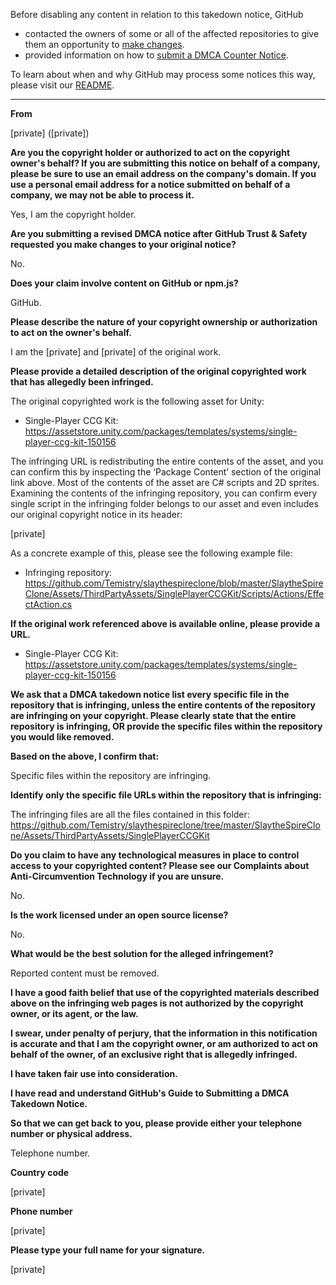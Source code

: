 Before disabling any content in relation to this takedown notice, GitHub
- contacted the owners of some or all of the affected repositories to give them an opportunity to [make changes](https://docs.github.com/en/github/site-policy/dmca-takedown-policy#a-how-does-this-actually-work).
- provided information on how to [submit a DMCA Counter Notice](https://docs.github.com/en/articles/guide-to-submitting-a-dmca-counter-notice).

To learn about when and why GitHub may process some notices this way, please visit our [README](https://github.com/github/dmca/blob/master/README.md#anatomy-of-a-takedown-notice).

---

**From**

[private] ([private])

**Are you the copyright holder or authorized to act on the copyright owner's behalf? If you are submitting this notice on behalf of a company, please be sure to use an email address on the company's domain. If you use a personal email address for a notice submitted on behalf of a company, we may not be able to process it.**

Yes, I am the copyright holder.

**Are you submitting a revised DMCA notice after GitHub Trust & Safety requested you make changes to your original notice?**

No.

**Does your claim involve content on GitHub or npm.js?**

GitHub.

**Please describe the nature of your copyright ownership or authorization to act on the owner's behalf.**

I am the [private] and [private] of the original work.

**Please provide a detailed description of the original copyrighted work that has allegedly been infringed.**

The original copyrighted work is the following asset for Unity:

- Single-Player CCG Kit: https://assetstore.unity.com/packages/templates/systems/single-player-ccg-kit-150156

The infringing URL is redistributing the entire contents of the asset, and you can confirm this by inspecting the ‘Package Content’ section of the original link above. Most of the contents of the asset are C# scripts and 2D sprites. Examining the contents of the infringing repository, you can confirm every single script in the infringing folder belongs to our asset and even includes our original copyright notice in its header:

[private]

As a concrete example of this, please see the following example file:

- Infringing repository: https://github.com/Temistry/slaythespireclone/blob/master/SlaytheSpireClone/Assets/ThirdPartyAssets/SinglePlayerCCGKit/Scripts/Actions/EffectAction.cs

**If the original work referenced above is available online, please provide a URL.**

- Single-Player CCG Kit: https://assetstore.unity.com/packages/templates/systems/single-player-ccg-kit-150156

**We ask that a DMCA takedown notice list every specific file in the repository that is infringing, unless the entire contents of the repository are infringing on your copyright. Please clearly state that the entire repository is infringing, OR provide the specific files within the repository you would like removed.**

**Based on the above, I confirm that:**

Specific files within the repository are infringing.

**Identify only the specific file URLs within the repository that is infringing:**

The infringing files are all the files contained in this folder: https://github.com/Temistry/slaythespireclone/tree/master/SlaytheSpireClone/Assets/ThirdPartyAssets/SinglePlayerCCGKit

**Do you claim to have any technological measures in place to control access to your copyrighted content? Please see our Complaints about Anti-Circumvention Technology if you are unsure.**

No.

**Is the work licensed under an open source license?**

No.

**What would be the best solution for the alleged infringement?**

Reported content must be removed.

**I have a good faith belief that use of the copyrighted materials described above on the infringing web pages is not authorized by the copyright owner, or its agent, or the law.**

**I swear, under penalty of perjury, that the information in this notification is accurate and that I am the copyright owner, or am authorized to act on behalf of the owner, of an exclusive right that is allegedly infringed.**

**I have taken fair use into consideration.**

**I have read and understand GitHub's Guide to Submitting a DMCA Takedown Notice.**

**So that we can get back to you, please provide either your telephone number or physical address.**

Telephone number.

**Country code**

[private]

**Phone number**

[private]

**Please type your full name for your signature.**

[private]

